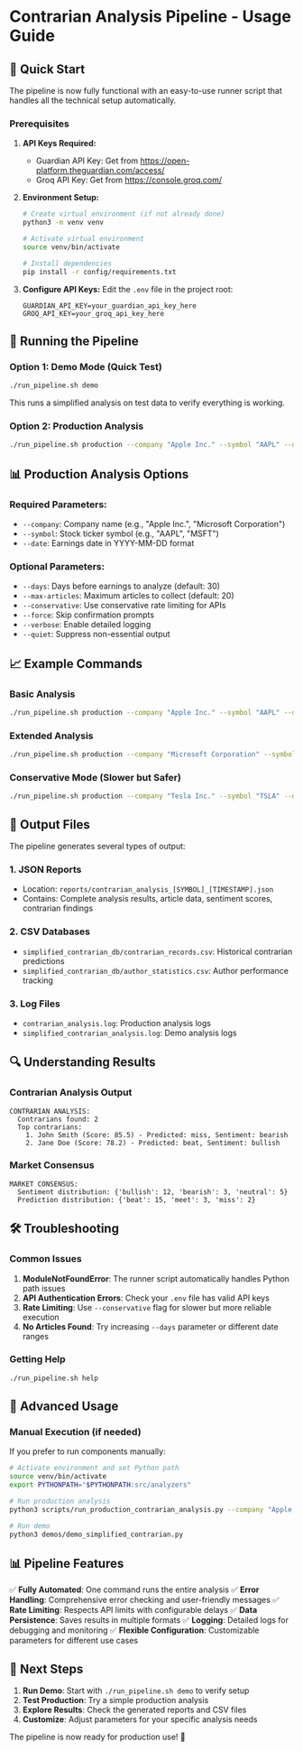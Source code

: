 # Contrarian Analysis Pipeline - Usage Guide

## 🚀 Quick Start

The pipeline is now fully functional with an easy-to-use runner script that handles all the technical setup automatically.

### Prerequisites

1. **API Keys Required:**
   - Guardian API Key: Get from https://open-platform.theguardian.com/access/
   - Groq API Key: Get from https://console.groq.com/

2. **Environment Setup:**
   ```bash
   # Create virtual environment (if not already done)
   python3 -m venv venv
   
   # Activate virtual environment
   source venv/bin/activate
   
   # Install dependencies
   pip install -r config/requirements.txt
   ```

3. **Configure API Keys:**
   Edit the `.env` file in the project root:
   ```
   GUARDIAN_API_KEY=your_guardian_api_key_here
   GROQ_API_KEY=your_groq_api_key_here
   ```

## 🎯 Running the Pipeline

### Option 1: Demo Mode (Quick Test)
```bash
./run_pipeline.sh demo
```
This runs a simplified analysis on test data to verify everything is working.

### Option 2: Production Analysis
```bash
./run_pipeline.sh production --company "Apple Inc." --symbol "AAPL" --date "2024-11-01" --force
```

## 📊 Production Analysis Options

### Required Parameters:
- `--company`: Company name (e.g., "Apple Inc.", "Microsoft Corporation")
- `--symbol`: Stock ticker symbol (e.g., "AAPL", "MSFT")
- `--date`: Earnings date in YYYY-MM-DD format

### Optional Parameters:
- `--days`: Days before earnings to analyze (default: 30)
- `--max-articles`: Maximum articles to collect (default: 20)
- `--conservative`: Use conservative rate limiting for APIs
- `--force`: Skip confirmation prompts
- `--verbose`: Enable detailed logging
- `--quiet`: Suppress non-essential output

## 📈 Example Commands

### Basic Analysis
```bash
./run_pipeline.sh production --company "Apple Inc." --symbol "AAPL" --date "2024-11-01" --force
```

### Extended Analysis
```bash
./run_pipeline.sh production --company "Microsoft Corporation" --symbol "MSFT" --date "2024-10-24" --days 45 --max-articles 40 --verbose
```

### Conservative Mode (Slower but Safer)
```bash
./run_pipeline.sh production --company "Tesla Inc." --symbol "TSLA" --date "2024-10-23" --conservative --force
```

## 📁 Output Files

The pipeline generates several types of output:

### 1. JSON Reports
- Location: `reports/contrarian_analysis_[SYMBOL]_[TIMESTAMP].json`
- Contains: Complete analysis results, article data, sentiment scores, contrarian findings

### 2. CSV Databases
- `simplified_contrarian_db/contrarian_records.csv`: Historical contrarian predictions
- `simplified_contrarian_db/author_statistics.csv`: Author performance tracking

### 3. Log Files
- `contrarian_analysis.log`: Production analysis logs
- `simplified_contrarian_analysis.log`: Demo analysis logs

## 🔍 Understanding Results

### Contrarian Analysis Output
```
CONTRARIAN ANALYSIS:
  Contrarians found: 2
  Top contrarians:
    1. John Smith (Score: 85.5) - Predicted: miss, Sentiment: bearish
    2. Jane Doe (Score: 78.2) - Predicted: beat, Sentiment: bullish
```

### Market Consensus
```
MARKET CONSENSUS:
  Sentiment distribution: {'bullish': 12, 'bearish': 3, 'neutral': 5}
  Prediction distribution: {'beat': 15, 'meet': 3, 'miss': 2}
```

## 🛠 Troubleshooting

### Common Issues

1. **ModuleNotFoundError**: The runner script automatically handles Python path issues
2. **API Authentication Errors**: Check your `.env` file has valid API keys
3. **Rate Limiting**: Use `--conservative` flag for slower but more reliable execution
4. **No Articles Found**: Try increasing `--days` parameter or different date ranges

### Getting Help
```bash
./run_pipeline.sh help
```

## 🔧 Advanced Usage

### Manual Execution (if needed)
If you prefer to run components manually:

```bash
# Activate environment and set Python path
source venv/bin/activate
export PYTHONPATH="$PYTHONPATH:src/analyzers"

# Run production analysis
python3 scripts/run_production_contrarian_analysis.py --company "Apple Inc." --symbol "AAPL" --date "2024-11-01" --force

# Run demo
python3 demos/demo_simplified_contrarian.py
```

## 📊 Pipeline Features

✅ **Fully Automated**: One command runs the entire analysis
✅ **Error Handling**: Comprehensive error checking and user-friendly messages
✅ **Rate Limiting**: Respects API limits with configurable delays
✅ **Data Persistence**: Saves results in multiple formats
✅ **Logging**: Detailed logs for debugging and monitoring
✅ **Flexible Configuration**: Customizable parameters for different use cases

## 🎯 Next Steps

1. **Run Demo**: Start with `./run_pipeline.sh demo` to verify setup
2. **Test Production**: Try a simple production analysis
3. **Explore Results**: Check the generated reports and CSV files
4. **Customize**: Adjust parameters for your specific analysis needs

The pipeline is now ready for production use! 🚀
